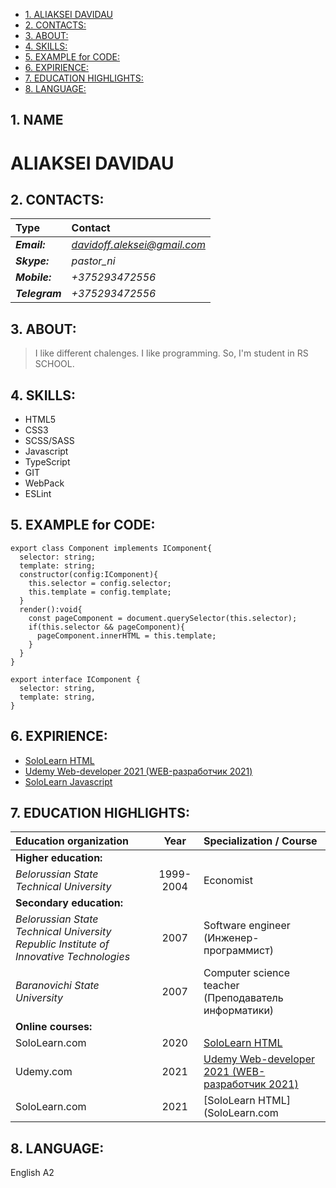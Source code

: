   - [1. ALIAKSEI DAVIDAU](#aliaksei-davidau)
  - [2. CONTACTS:](#2-contacts)
  - [3. ABOUT:](#3-about)
  - [4. SKILLS:](#4-skills)
  - [5. EXAMPLE for CODE:](#5-example-for-code)
  - [6. EXPIRIENCE:](#6-expirience)
  - [7. EDUCATION HIGHLIGHTS:](#7-education-highlights)
  - [8. LANGUAGE:](#8-language)


## 1. NAME

# ALIAKSEI DAVIDAU

## 2. CONTACTS:

| **Type**       | **Contact**                  |
| :------------- | :--------------------------- |
| **_Email:_**   | *davidoff.aleksei@gmail.com* |
| **_Skype:_**   | _pastor_ni_                  |
| **_Mobile:_**  | _+375293472556_              |
| **_Telegram_** | _+375293472556_              |

## 3. ABOUT:

> I like different chalenges. I like programming. So, I'm student in RS SCHOOL.

## 4. SKILLS:

- HTML5
- CSS3
- SCSS/SASS
- Javascript
- TypeScript
- GIT
- WebPack
- ESLint

## 5. EXAMPLE for CODE:

```
export class Component implements IComponent{
  selector: string;
  template: string;
  constructor(config:IComponent){
    this.selector = config.selector;
    this.template = config.template;
  }
  render():void{
    const pageComponent = document.querySelector(this.selector);
    if(this.selector && pageComponent){
      pageComponent.innerHTML = this.template;
    }
  }
}

export interface IComponent {
  selector: string,
  template: string,
}

```

## 6. EXPIRIENCE:

- [SoloLearn HTML](https://www.sololearn.com/Certificate/1014-1454521/jpg)
- [Udemy Web-developer 2021 (WEB-разработчик 2021)](https://www.udemy.com/certificate/UC-ecabe547-5f24-4ce6-9151-622a8b818168/)
- [SoloLearn Javascript](https://www.sololearn.com/certificates/course/en/1454521/1024/landscape/png)

## 7. EDUCATION HIGHLIGHTS:

| **Education organization**                                                             |   Year    | Specialization / Course                                                                                                       |
| :------------------------------------------------------------------------------------- | :-------: | :---------------------------------------------------------------------------------------------------------------------------- |
| **Higher education:**                                                                  |           |                                                                                                                               |
| _Belorussian State Technical University_                                               | 1999-2004 | Economist                                                                                                                     |
| **Secondary education:**                                                               |           |                                                                                                                               |
| _Belorussian State Technical University Republic Institute of Innovative Technologies_ |   2007    | Software engineer (Инженер-программист)                                                                                       |
| _Baranovichi State University_                                                         |   2007    | Computer science teacher (Преподаватель информатики)                                                                          |
| **Online courses:**                                                                    |           |                                                                                                                               |
| SoloLearn.com                                                                          |   2020    | [SoloLearn HTML](https://www.sololearn.com/Certificate/1014-1454521/jpg)                                                      |
| Udemy.com                                                                              |   2021    | [Udemy Web-developer 2021 (WEB-разработчик 2021)](https://www.udemy.com/certificate/UC-ecabe547-5f24-4ce6-9151-622a8b818168/) |
| SoloLearn.com                                                                          |   2021    | [SoloLearn HTML](SoloLearn.com                                                                          |   2020    | [SoloLearn Javascript](https://www.sololearn.com/Certificate/1014-1454521/jpg)                                                      |)                                                      |

## 8. LANGUAGE:

English A2
